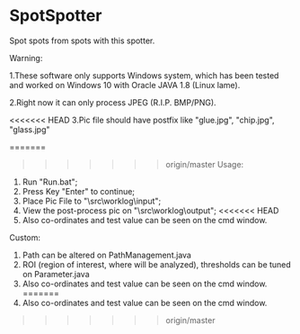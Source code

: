 # SpotSpotter
Spot spots from spots with this spotter.

Warning:

1.These software only supports Windows system, which has been tested and worked on Windows 10 with Oracle JAVA 1.8 (Linux lame).

2.Right now it can only process JPEG (R.I.P. BMP/PNG).

<<<<<<< HEAD
3.Pic file should have postfix like "glue.jpg", "chip.jpg", "glass.jpg"


=======
>>>>>>> origin/master
Usage:
1. Run "Run.bat";
2. Press Key "Enter" to continue;
3. Place Pic File to "\src\worklog\input\";
4. View the post-process pic on "\src\worklog\output\";
<<<<<<< HEAD
5. Also co-ordinates and test value can be seen on the cmd window.

Custom:
1. Path can be altered on PathManagement.java
2. ROI (region of interest, where will be analyzed), thresholds can be tuned on Parameter.java
5. Also co-ordinates and test value can be seen on the cmd window.
=======
5. Also co-ordinates and test value can be seen on the cmd window.
>>>>>>> origin/master
